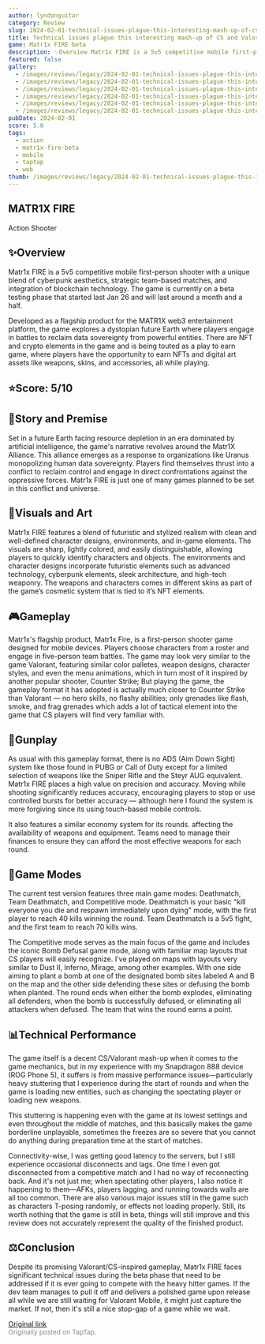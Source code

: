 ```yaml
---
author: lyndonguitar
category: Review
slug: 2024-02-01-technical-issues-plague-this-interesting-mash-up-of-cs-and-valorant-review-matr1x-fire
title: Technical issues plague this interesting mash-up of CS and Valorant | Review - Matr1x FIRE beta
game: Matr1x FIRE beta
description: ✨Overview Matr1x FIRE is a 5v5 competitive mobile first-person shooter with a unique blend of cyberpunk aesthetics, strategic team-based matches, and integration of blockchain technology.  The game is currently on a beta testing phase that started last Jan 26 and will last around a month and a half.
featured: false
gallery:
  - /images/reviews/legacy/2024-02-01-technical-issues-plague-this-interesting-mash-up-of-cs-and-valorant--review---matr1x-fire-0.avif
  - /images/reviews/legacy/2024-02-01-technical-issues-plague-this-interesting-mash-up-of-cs-and-valorant--review---matr1x-fire-1.avif
  - /images/reviews/legacy/2024-02-01-technical-issues-plague-this-interesting-mash-up-of-cs-and-valorant--review---matr1x-fire-2.avif
  - /images/reviews/legacy/2024-02-01-technical-issues-plague-this-interesting-mash-up-of-cs-and-valorant--review---matr1x-fire-3.avif
  - /images/reviews/legacy/2024-02-01-technical-issues-plague-this-interesting-mash-up-of-cs-and-valorant--review---matr1x-fire-4.avif
  - /images/reviews/legacy/2024-02-01-technical-issues-plague-this-interesting-mash-up-of-cs-and-valorant--review---matr1x-fire-5.avif
pubDate: 2024-02-01
score: 5.0
tags:
  - action
  - matr1x-fire-beta
  - mobile
  - taptap
  - web
thumb: /images/reviews/legacy/2024-02-01-technical-issues-plague-this-interesting-mash-up-of-cs-and-valorant--review---matr1x-fire-0.avif
---
```


MATR1X FIRE
--
Action
Shooter


## ✨Overview
Matr1x FIRE is a 5v5 competitive mobile first-person shooter with a unique blend of cyberpunk aesthetics, strategic team-based matches, and integration of blockchain technology.  The game is currently on a beta testing phase that started last Jan 26 and will last around a month and a half.

Developed as a flagship product for the MATR1X web3 entertainment platform, the game explores a dystopian future Earth where players engage in battles to reclaim data sovereignty from powerful entities. There are NFT and crypto elements in the game and is being touted as a play to earn game, where players have the opportunity to earn NFTs and digital art assets like weapons, skins, and accessories, all while playing.


## ⭐️Score: 5/10


## 📖Story and Premise
Set in a future Earth facing resource depletion in an era dominated by artificial intelligence, the game's narrative revolves around the Matr1X Alliance. This alliance emerges as a response to organizations like Uranus monopolizing human data sovereignty. Players find themselves thrust into a conflict to reclaim control and engage in direct confrontations against the oppressive forces. Matr1x FIRE is just one of many games planned to be set in this conflict and universe.


## 🎨Visuals and Art
Matr1x FIRE features a blend of futuristic and stylized realism with clean and well-defined character designs, environments, and in-game elements. The visuals are sharp, lightly colored, and easily distinguishable, allowing players to quickly identify characters and objects. The environments and character designs incorporate futuristic elements such as advanced technology, cyberpunk elements, sleek architecture, and high-tech weaponry. The weapons and characters comes in different skins as part of the game’s cosmetic system that is tied to it’s NFT elements.


## 🎮Gameplay
Matr1x's flagship product, Matr1x Fire, is a first-person shooter game designed for mobile devices. Players choose characters from a roster and engage in five-person team battles. The game may look very similar to the game Valorant, featuring similar color palletes, weapon designs, character styles, and even the menu animations, which in turn most of it inspired by another popular shooter, Counter Strike; But playing the game, the gameplay format it has adopted is actually much closer to Counter Strike than Valorant — no hero skills, no flashy abilities; only grenades like flash, smoke, and frag grenades which adds a lot of tactical element into the game that CS players will find very familiar with.


## 🔫Gunplay
As usual with this gameplay format, there is no ADS (Aim Down Sight) system like those found in PUBG or Call of Duty except for a limited selection of weapons like the Sniper Rifle and the Steyr AUG equivalent. Matr1x FIRE places a high value on precision and accuracy. Moving while shooting significantly reduces accuracy, encouraging players to stop or use controlled bursts for better accuracy — although here I found the system is more forgiving since its using touch-based mobile controls.

It also features a similar economy system for its rounds. affecting the availability of weapons and equipment. Teams need to manage their finances to ensure they can afford the most effective weapons for each round.


## 📜Game Modes
The current test version features three main game modes: Deathmatch, Team Deathmatch, and Competitive mode. Deathmatch is your basic "kill everyone  you die and respawn immediately upon dying" mode, with the first player to reach 40 kills winning the round. Team Deathmatch is a 5v5 fight, and the first team to reach 70 kills wins.

The Competitive mode serves as the main focus of the game and includes the iconic Bomb Defusal game mode, along with familiar map layouts that CS players will easily recognize. I've played on maps with layouts very similar to Dust II, Inferno, Mirage, among other examples. With one side aiming to plant a bomb at one of the designated bomb sites labeled A and B on the map and the other side defending these sites or defusing the bomb when planted. The round ends when either the bomb explodes, eliminating all defenders, when the bomb is successfully defused, or eliminating all attackers when defused. The team that wins the round earns a point.


## 📊Technical Performance
The game itself is a decent CS/Valorant mash-up when it comes to the game mechanics, but in my experience with my Snapdragon 888 device (ROG Phone 5), it suffers is from massive performance issues—particularly heavy stuttering that I experience during the start of rounds and when the game is loading new entities, such as changing the spectating player or loading new weapons.

This stuttering is happening even with the game at its lowest settings and even throughout the middle of matches, and this basically makes the game borderline unplayable, sometimes the freezes are so severe that you cannot do anything during preparation time at the start of matches.

Connectivity-wise, I was getting good latency to the servers, but I still experience occasional disconnects and lags. One time I even got disconnected from a competitive match and I had no way of reconnecting back. And it's not just me; when spectating other players, I also notice it happening to them—AFKs, players lagging, and running towards walls are all too common. There are also various major issues still in the game such as characters T-posing randomly, or effects not loading properly. Still, its worth nothing that the game is still in beta, things will still improve and this review does not accurately represent the quality of the finished product.


## ⚖️Conclusion
Despite its promising Valorant/CS-inspired gameplay, Matr1x FIRE faces significant technical issues during the beta phase that need to be addressed if it is ever going to compete with the heavy hitter games. If the dev team manages to pull it off and delivers a polished game upon release all while we are still waiting for Valorant Mobile, it might just capture the market. If not, then it's still a nice stop-gap of a game while we wait.

[Original link](https://www.taptap.io/post/6938408)<br><span style="font-size: 0.95em; color: #888;">Originally posted on TapTap.</span>
